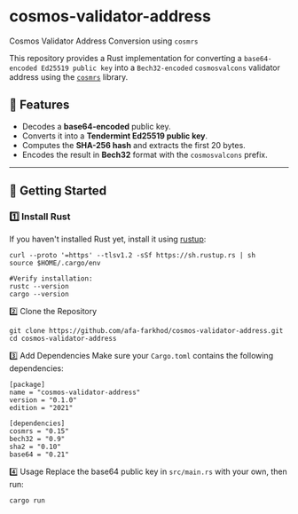 # cosmos-validator-address
Cosmos Validator Address Conversion using `cosmrs`

This repository provides a Rust implementation for converting a `base64-encoded Ed25519 public key` into a `Bech32-encoded` `cosmosvalcons` validator address using the [`cosmrs`](https://docs.rs/cosmrs/latest/cosmrs/) library.

## 📌 Features
- Decodes a **base64-encoded** public key.
- Converts it into a **Tendermint Ed25519 public key**.
- Computes the **SHA-256 hash** and extracts the first 20 bytes.
- Encodes the result in **Bech32** format with the `cosmosvalcons` prefix.

---

## 🚀 Getting Started

### 1️⃣ **Install Rust**
If you haven't installed Rust yet, install it using [rustup](https://rustup.rs/):

```
curl --proto '=https' --tlsv1.2 -sSf https://sh.rustup.rs | sh
source $HOME/.cargo/env

#Verify installation:
rustc --version
cargo --version
```

2️⃣ Clone the Repository
```
git clone https://github.com/afa-farkhod/cosmos-validator-address.git
cd cosmos-validator-address
```

3️⃣ Add Dependencies
Make sure your `Cargo.toml` contains the following dependencies:
```
[package]
name = "cosmos-validator-address"
version = "0.1.0"
edition = "2021"

[dependencies]
cosmrs = "0.15"
bech32 = "0.9"
sha2 = "0.10"
base64 = "0.21"
```

4️⃣ Usage
Replace the base64 public key in `src/main.rs` with your own, then run:
```
cargo run
```
